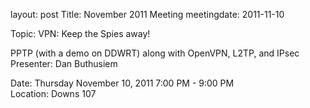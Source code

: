 layout: post
Title: November 2011 Meeting
meetingdate: 2011-11-10

Topic: VPN: Keep the Spies away!                                               
                                                                             
PPTP (with a demo on DDWRT) along with OpenVPN, L2TP, and IPsec Presenter: Dan 
Buthusiem                                                                      
                                                                             
Date: Thursday November 10, 2011 7:00 PM - 9:00 PM                               
Location: Downs 107                                         
